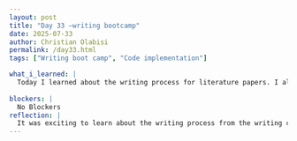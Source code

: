 ```yaml
---
layout: post
title: "Day 33 –writing bootcamp"
date: 2025-07-33
author: Christian Olabisi
permalink: /day33.html
tags: ["Writing boot camp", "Code implementation"]

what_i_learned: |
  Today I learned about the writing process for literature papers. I also learned how to say thank you in Hausa, Efik, and one other language.
  
blockers: |
  No Blockers
reflection: |
  It was exciting to learn about the writing process from the writing center. The session gave me different insights into the steps of writing a paper. Helped visualize what my group would have to do once it comes time to write our final paper. It was also cool learning about the lady who has written a lot of papers and is from Nigeria, doing a study on medicinal plants and whether they can help with the cure for cancer. Today's code was also calm. I just ran my code and waited for it to finish running.
--- 
```

